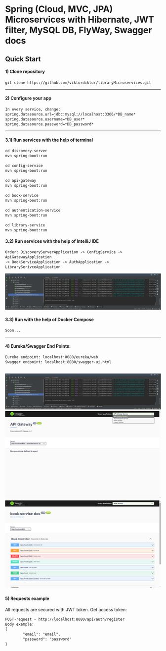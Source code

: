 # **Spring (Cloud, MVC, JPA) Microservices with Hibernate, JWT filter, MySQL DB, FlyWay, Swagger docs**
Quick Start
---  
#### 1) Clone repository
    git clone https://github.com/viktordiktor/libraryMicroservices.git
---  
#### 2) Configure your app
    In every service, change:
    spring.datasource.url=jdbc:mysql://localhost:3306/*DB_name*
    spring.datasource.username=*DB_user*
    spring.datasource.password=*DB_password*
---
#### 3.1) Run services with the help of terminal
    cd discovery-server
    mvn spring-boot:run

    cd config-service
    mvn spring-boot:run

    cd api-gateway
    mvn spring-boot:run

    cd book-service
    mvn spring-boot:run

    cd authentication-service
    mvn spring-boot:run

    cd library-service
    mvn spring-boot:run

#### 3.2) Run services with the help of IntelliJ IDE
    Order: DiscoveryServerApplication -> ConfigService -> ApiGatewayApplication  
    -> BookServiceApplication -> AuthApplication -> LibrarySerivceApplication
![Services launch](./services.PNG)

#### 3.3) Run with the help of Docker Compose
    Soon...
---
#### 4) Eureka/Swagger End Points:
    Eureka endpoint: localhost:8080/eureka/web
    Swagger endpoint: localhost:8080/swagger-ui.html
![Services launch](./services.PNG)
![Swagger Main Screen](./swagger1.png)
![Swagger Book Service](./swagger2.png)
---
#### 5) Requests example
All requests are secured with JWT token.
Get access token: 

    POST-request - http://localhost:8080/api/auth/register
    Body example:
    {
            "email": "email",
            "password": "password"
    }
    



